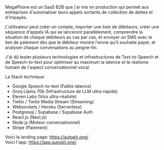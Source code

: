 MegaPhone est un SaaS B2B que j'ai mis en production qui permet aux entreprises d'automatiser leurs appels sortants de collection de dettes et d'impayés.

L'utilisateur peut créer un compte, importer une liste de débiteurs, créer une séquence d'appels IA qui se lanceront parallèlement, comprendre la situation de chaque débiteurs au cas par cas, et envoyer un SMS avec le lien de paiement dès que le débiteur montre l'envie qu'il souhaite payer, et analyser chaque conversations au peigne-fin.

J'ai dû tester plusieurs technologies et infrastructures de Text-to-Speech et de Speech-to-text pour optimiser au maximum la latence et le réalisme humain de l'aspect conversationnel vocal.

La Stack technique:
- Google Speech-to-text (Faible latence)
- Groq Llama 70b (Infrastructure de LLM ultra-rapide)
- Eleven Labs (Voix ultra-réaliste)
- Twilio / Twilio Media Stream (Streaming)
- Websockets / Heroku (Serverless)
- Postgresql / Supabase / Supabase Auth
- React.js (Next.js)
- Node.js (Moteur conversationnel)
- Stripe (Paiement)

Voici la landing page: https://autoph.one/ <br>
Voici l'app: https://app.autoph.one/
